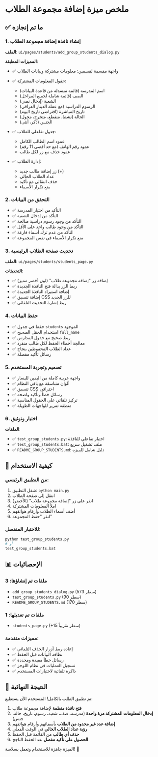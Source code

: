 # ملخص ميزة إضافة مجموعة الطلاب

## ✅ ما تم إنجازه

### 1. إنشاء نافذة إضافة مجموعة الطلاب
**الملف**: `ui/pages/students/add_group_students_dialog.py`

**المميزات المطبقة**:
- ✅ واجهة مقسمة لقسمين: معلومات مشتركة وبيانات الطلاب
- ✅ حقول المعلومات المشتركة:
  - اسم المدرسة (قائمة منسدلة من قاعدة البيانات)
  - الصف (قائمة شاملة لجميع المراحل)
  - الشعبة (إدخال نصي)
  - الرسوم الدراسية (مع عملة الدينار العراقي)
  - تاريخ المباشرة (افتراضي تاريخ اليوم)
  - الحالة (نشط، منقطع، متخرج، محول)
  - الجنس (ذكر، أنثى)

- ✅ جدول تفاعلي للطلاب:
  - عمود اسم الطالب الكامل
  - عمود رقم الهاتف (مع حد أقصى 11 رقم)
  - عمود حذف مع زر لكل طالب
  
- ✅ إدارة الطلاب:
  - زر إضافة طالب جديد (+)
  - عداد الطلاب الحالي
  - حذف انتقائي مع تأكيد
  - منع تكرار الأسماء

### 2. التحقق من البيانات
- ✅ التأكد من اختيار المدرسة
- ✅ التأكد من إدخال الشعبة  
- ✅ التأكد من وجود رسوم دراسية صالحة
- ✅ التأكد من وجود طالب واحد على الأقل
- ✅ التأكد من عدم ترك أسماء فارغة
- ✅ منع تكرار الأسماء في نفس المجموعة

### 3. تحديث صفحة الطلاب الرئيسية
**الملف**: `ui/pages/students/students_page.py`

**التحديثات**:
- ✅ إضافة زر "إضافة مجموعة طلاب" (لون أخضر مميز)
- ✅ ربط الزر بدالة فتح النافذة الجديدة  
- ✅ إضافة استيراد النافذة الجديدة
- ✅ إضافة تنسيق CSS للزر الجديد
- ✅ ربط إشارة التحديث التلقائي

### 4. حفظ البيانات
- ✅ حفظ في جدول `students` الموجود
- ✅ استخدام الحقل الصحيح `full_name`
- ✅ ربط صحيح مع جدول المدارس
- ✅ معالجة أخطاء الحفظ لكل طالب منفرد
- ✅ عداد الطلاب المحفوظين بنجاح
- ✅ رسائل تأكيد مفصلة

### 5. تصميم وتجربة المستخدم
- ✅ واجهة عربية كاملة من اليمين لليسار
- ✅ ألوان متناسقة مع باقي النظام
- ✅ تنسيق CSS احترافي
- ✅ رسائل خطأ وتأكيد واضحة
- ✅ تركيز تلقائي على الحقول المناسبة
- ✅ منطقة تمرير للواجهات الطويلة

### 6. اختبار وتوثيق
**الملفات**:
- ✅ `test_group_students.py`: اختبار تفاعلي للنافذة
- ✅ `test_group_students.bat`: ملف تشغيل سريع
- ✅ `README_GROUP_STUDENTS.md`: دليل شامل للميزة

## 🚀 كيفية الاستخدام

### من التطبيق الرئيسي:
1. شغل التطبيق: `python main.py`
2. انتقل إلى صفحة الطلاب
3. انقر على زر "إضافة مجموعة طلاب" (الأخضر)
4. املأ المعلومات المشتركة
5. أضف أسماء الطلاب وأرقام هواتفهم
6. انقر "حفظ المجموعة"

### للاختبار المنفصل:
```bash
python test_group_students.py
# أو
test_group_students.bat
```

## 📊 الإحصائيات

### ملفات تم إنشاؤها: 3
- `add_group_students_dialog.py` (573 سطر)
- `test_group_students.py` (90 سطر)  
- `README_GROUP_STUDENTS.md` (170 سطر)

### ملفات تم تعديلها: 1
- `students_page.py` (+15 سطر تقريباً)

### مميزات متقدمة:
- ✅ إعادة ربط أزرار الحذف التلقائي
- ✅ نظافة البيانات قبل الحفظ
- ✅ رسائل خطأ مفيدة ومحددة  
- ✅ تسجيل العمليات في نظام اللوجز
- ✅ ذاكرة تلقائية لاختيارات المستخدم

## 🎯 النتيجة النهائية

تم تطبيق الطلب بالكامل! المستخدم الآن يستطيع:

1. **فتح نافذة منظمة** لإضافة مجموعة طلاب
2. **إدخال المعلومات المشتركة مرة واحدة** (مدرسة، صف، شعبة، رسوم، تاريخ، حالة، جنس)
3. **إضافة عدد غير محدود من الطلاب** بأسمائهم وأرقام هواتفهم
4. **رؤية عداد الطلاب الحالي** في الوقت الفعلي
5. **حذف أي طالب** من القائمة قبل الحفظ
6. **الحصول على تأكيد مفصل** بعد الحفظ الناجح

الميزة جاهزة للاستخدام وتعمل بسلاسة! 🎉

